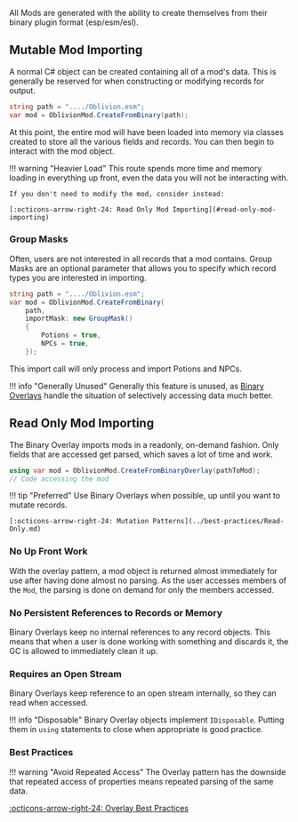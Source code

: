 All Mods are generated with the ability to create themselves from their binary plugin format (esp/esm/esl).

## Mutable Mod Importing
A normal C# object can be created containing all of a mod's data.  This is generally be reserved for when constructing or modifying records for output.

```cs
string path = "..../Oblivion.esm";
var mod = OblivionMod.CreateFromBinary(path);
```
At this point, the entire mod will have been loaded into memory via classes created to store all the various fields and records.   You can then begin to interact with the mod object.

!!! warning "Heavier Load"
    This route spends more time and memory loading in everything up front, even the data you will not be interacting with.
	
	If you don't need to modify the mod, consider instead:
	
	[:octicons-arrow-right-24: Read Only Mod Importing](#read-only-mod-importing)
	

### Group Masks
Often, users are not interested in all records that a mod contains.  Group Masks are an optional parameter that allows you to specify which record types you are interested in importing.
```cs
string path = "..../Oblivion.esm";
var mod = OblivionMod.CreateFromBinary(
    path,
    importMask: new GroupMask()
    {
        Potions = true,
        NPCs = true,
    }); 
```
This import call will only process and import Potions and NPCs.

!!! info "Generally Unused"
    Generally this feature is unused, as [Binary Overlays](Binary-Importing.md#read-only-mod-importing) handle the situation of selectively accessing data much better.
	
## Read Only Mod Importing
The Binary Overlay imports mods in a readonly, on-demand fashion.  Only fields that are accessed get parsed, which saves a lot of time and work.

```cs
using var mod = OblivionMod.CreateFromBinaryOverlay(pathToMod);
// Code accessing the mod
```

!!! tip "Preferred"
    Use Binary Overlays when possible, up until you want to mutate records.
	
	[:octicons-arrow-right-24: Mutation Patterns](../best-practices/Read-Only.md)

### No Up Front Work
With the overlay pattern, a mod object is returned almost immediately for use after having done almost no parsing.  As the user accesses members of the `Mod`, the parsing is done on demand for only the members accessed.

### No Persistent References to Records or Memory
Binary Overlays keep no internal references to any record objects.  This means that when a user is done working with something and discards it, the GC is allowed to immediately clean it up.

### Requires an Open Stream
Binary Overlays keep reference to an open stream internally, so they can read when accessed.

!!! info "Disposable"
    Binary Overlay objects implement `IDisposable`.  Putting them in `using` statements to close when appropriate is good practice.

### Best Practices

!!! warning "Avoid Repeated Access"
    The Overlay pattern has the downside that repeated access of properties means repeated parsing of the same data.  

[:octicons-arrow-right-24: Overlay Best Practices](../best-practices/Overlays-Single-Access.md)